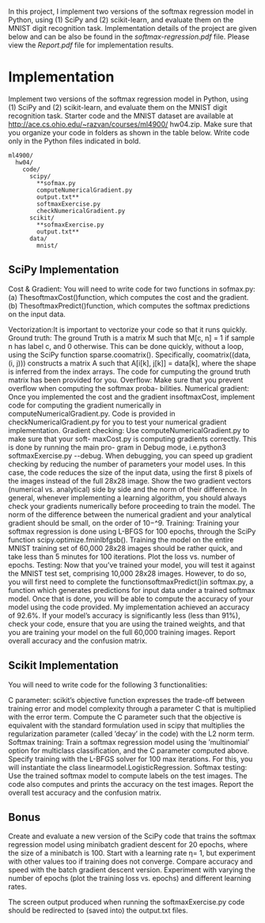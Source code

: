 In this project, I implement two versions of the softmax regression model in Python, using (1) SciPy and (2)
scikit-learn, and evaluate them on the MNIST digit recognition task. Implementation details of the project are given below and can be also be found in the *softmax-regression.pdf* file. Please view the *Report.pdf* file for implementation results.

# Implementation
Implement two versions of the softmax regression model in Python, using (1) SciPy and (2)
scikit-learn, and evaluate them on the MNIST digit recognition task. Starter code and
the MNIST dataset are available at http://ace.cs.ohio.edu/~razvan/courses/ml4900/
hw04.zip. Make sure that you organize your code in folders as shown in the table below.
Write code only in the Python files indicated in bold.
```
ml4900/
  hw04/
    code/
      scipy/
        **sofmax.py
        computeNumericalGradient.py
        output.txt**
        softmaxExercise.py
        checkNumericalGradient.py
      scikit/
        **sofmaxExercise.py
        output.txt**
      data/
        mnist/
```        
## SciPy Implementation

Cost & Gradient: You will need to write code for two functions in sofmax.py:
(a) ThesoftmaxCost()function, which computes the cost and the gradient.
(b) ThesoftmaxPredict()function, which computes the softmax predictions on the
input data.

Vectorization:It is important to vectorize your code so that it runs quickly.
Ground truth: The ground Truth is a matrix M such that M[c, n] = 1 if sample n
has label c, and 0 otherwise. This can be done quickly, without a loop, using the SciPy
function sparse.coomatrix(). Specifically, coomatrix((data, (i, j))) constructs a
matrix A such that A[i[k], j[k]] = data[k], where the shape is inferred from the index
arrays. The code for cumputing the ground truth matrix has been provided for you.
Overflow: Make sure that you prevent overflow when computing the softmax proba-
bilities.
Numerical gradient: Once you implemented the cost and the gradient insoftmaxCost,
implement code for computing the gradient numerically in computeNumericalGradient.py. 
Code is provided in checkNumericalGradient.py for you to test your numerical gradient implementation.
Gradient checking: Use computeNumericalGradient.py to make sure that your soft-
maxCost.py is computing gradients correctly. This is done by running the main pro-
gram in Debug mode, i.e.python3 softmaxExercise.py --debug. When debugging,
you can speed up gradient checking by reducing the number of parameters your model
uses. In this case, the code reduces the size of the input data, using the first 8 pixels of
the images instead of the full 28x28 image. Show the two gradient vectors (numerical
vs. analytical) side by side and the norm of their difference.
In general, whenever implementing a learning algorithm, you should always check your
gradients numerically before proceeding to train the model. The norm of the difference
between the numerical gradient and your analytical gradient should be small, on the
order of 10−^9.
Training: Training your softmax regression is done using L-BFGS for 100 epochs,
through the SciPy function scipy.optimize.fminlbfgsb(). Training the model on the
entire MNIST training set of 60,000 28x28 images should be rather quick, and take
less than 5 minutes for 100 iterations. Plot the loss vs. number of epochs.
Testing: Now that you’ve trained your model, you will test it against the MNIST test
set, comprising 10,000 28x28 images. However, to do so, you will first need to complete
the functionsoftmaxPredict()in softmax.py, a function which generates predictions
for input data under a trained softmax model. Once that is done, you will be able
to compute the accuracy of your model using the code provided. My implementation
achieved an accuracy of 92.6%. If your model’s accuracy is significantly less (less than
91%), check your code, ensure that you are using the trained weights, and that you are
training your model on the full 60,000 training images. Report overall accuracy and
the confusion matrix.

## Scikit Implementation

You will need to write code for the following 3 functionalities:

C parameter: scikit’s objective function expresses the trade-off between training error and model complexity through a parameter C 
that is multiplied with the error term. Compute the C parameter such that the objective is
equivalent with the standard formulation used in scipy that multiplies the regularization parameter (called ’decay’ in the code) 
with the L2 norm term.
Softmax training: Train a softmax regression model using the ’multinomial’ option
for multiclass classification, and the C parameter computed above. Specify training
with the L-BFGS solver for 100 max iterations. For this, you will instantiate the class
linearmodel.LogisticRegression.
Softmax testing: Use the trained softmax model to compute labels on the test images.
The code also computes and prints the accuracy on the test images. Report the overall test
accuracy and the confusion matrix.

## Bonus
Create and evaluate a new version of the SciPy code that trains the softmax regression
model using minibatch gradient descent for 20 epochs, where the size of a minibatch is 100.
Start with a learning rate η= 1, but experiment with other values too if training does not
converge. Compare accuracy and speed with the batch gradient descent version. Experiment
with varying the number of epochs (plot the training loss vs. epochs) and different learning
rates.

The screen output produced when running the softmaxExercise.py code should be redirected to 
(saved into) the output.txt files.

